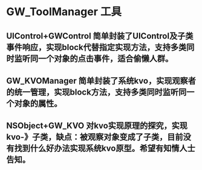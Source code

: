 # GW_ToolManager 工具

## UIControl+GWControl 简单封装了UIControl及子类事件响应，实现block代替指定实现方法，支持多类同时监听同一个对象的点击事件，适合偷懒人群。

## GW_KVOManager 简单封装了系统kvo，实现观察者的统一管理，实现block方法，支持多类同时监听同一个对象的属性。

## NSObject+GW_KVO 对kvo实现原理的探究，实现kvo-》子类，缺点：被观察对象变成了子类，目前没有找到什么好办法实现系统kvo原型。希望有知情人士告知。
